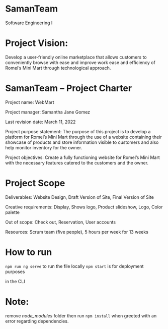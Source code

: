 # SamanTeam

Software Engineering I

# Project Vision:

Develop a user-friendly online marketplace that allows customers to conveniently browse with ease and improve work ease and efficiency of Romel’s Mini Mart through technological approach.

# SamanTeam – Project Charter

Project name: WebMart

Project manager: Samantha Jane Gomez

Last revision date: March 11, 2022

Project purpose statement: The purpose of this project is to develop a platform for Romel’s Mini Mart through the use of a website containing their showcase of products and store information visible to customers and also help monitor inventory for the owner.

Project objectives: Create a fully functioning website for Romel’s Mini Mart with the necessary features catered to the customers and the owner.

# Project Scope

Deliverables:
Website Design,
Draft Version of Site,
Final Version of Site

Creative requirements:
Display,
Shows logo,
Product slideshow,
Logo,
Color palette

Out of scope:
Check out,
Reservation,
User accounts

Resources:
Scrum team (five people), 5 hours per week for 13 weeks

# How to run

`npm run ng serve` to run the file locally
`npm start` is for deployment purposes

in the CLI

# Note: 
remove *node_modules* folder then run `npm install` when greeted with an error regarding dependencies.
